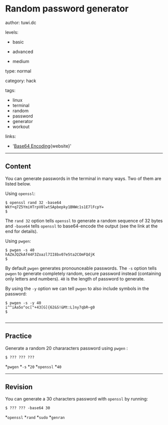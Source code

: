 # Random password generator
author: tuwi.dc

levels:

  - basic

  - advanced

  - medium

type: normal

category: hack

tags:
  - linux
  - terminal
  - random
  - password
  - generator
  - workout


links:

  - '[Base64 Encoding](https://en.wikipedia.org/wiki/Base64){website}'

---
## Content

You can generate passwords in the terminal in many ways. Two of them are listed below.


Using `openssl`:

```console
$ openssl rand 32 -base64
WkY+q7Z5YmiHTrpV0lwtSApbepky1BNWc1s1E7lFcpY=
$
```

The `rand 32` option tells `openssl` to generate a random sequence of 32 bytes and `-base64` tells `openssl` to base64-encode the output (see the link at the end for details).

Using `pwgen`:

```console
$ pwgen -s 40
hAZmJQZkAf44F3Zoazl7II8bv07e5ta2COmFQdjK
$
```

By default `pwgen` generates pronounceable passwords.  The `-s` option tells `pwgen` to generate completely random, secure password instead (containing only letters and numbers).  `40` is the length of password to generate.


By using the `-y` option we can tell `pwgen` to also include symbols in the password:

```console
$ pwgen -s -y 40
i^^iAa5o^oc["+43[G]{62&S!&Mt:L]ny7qbR~g0
$
 
```

---
## Practice

Generate a random 20 chararacters password using `pwgen` :
```
$ ??? ??? ???
```
*`pwgen`
*`-s`
*`20`
*`openssl`
*`40`

---
## Revision

You can generate a 30 characters password with `openssl` by running:
```
$ ??? ??? -base64 30
```
*`openssl`
*`rand`
*`sudo`
*`genran`